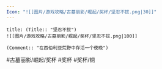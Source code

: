 ```yaml
---
Icon: "![[图片/游戏攻略/古墓丽影/崛起/奖杯/坚忍不拔.png|30]]"
---
```

```ad-common-bronze-trophy
title: (Title:: "坚忍不拔")
![[图片/游戏攻略/古墓丽影/崛起/奖杯/坚忍不拔.png|100]]

(Comment:: "在西伯利亚荒野中存活一个夜晚")
```

#古墓丽影/崛起/奖杯 #奖杯 #奖杯/铜
